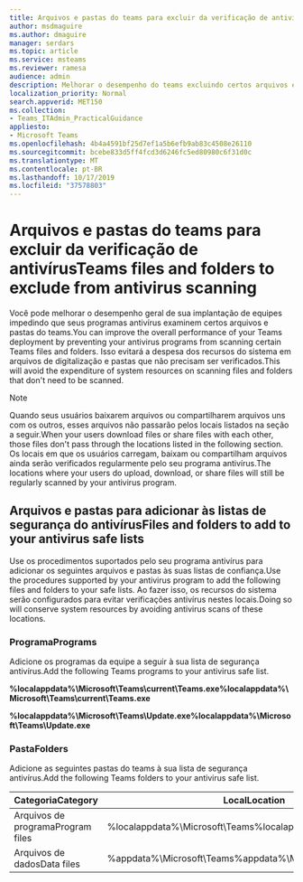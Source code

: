 ```yaml
---
title: Arquivos e pastas do teams para excluir da verificação de antivírus
author: msdmaguire
ms.author: dmaguire
manager: serdars
ms.topic: article
ms.service: msteams
ms.reviewer: ramesa
audience: admin
description: Melhorar o desempenho do teams excluindo certos arquivos e pastas de uma verificação antivírus normal.
localization_priority: Normal
search.appverid: MET150
ms.collection:
- Teams_ITAdmin_PracticalGuidance
appliesto:
- Microsoft Teams
ms.openlocfilehash: 4b4a4591bf25d7ef1a5b6efb9ab83c4508e26110
ms.sourcegitcommit: bcebe833d5ff4fcd3d6246fc5ed80980c6f31d0c
ms.translationtype: MT
ms.contentlocale: pt-BR
ms.lasthandoff: 10/17/2019
ms.locfileid: "37578803"
---
```

<a name="teams-files-and-folders-to-exclude-from-antivirus-scanning"></a><span data-ttu-id="3d75a-103">Arquivos e pastas do teams para excluir da verificação de antivírus</span><span class="sxs-lookup"><span data-stu-id="3d75a-103">Teams files and folders to exclude from antivirus scanning</span></span>
=================================

<span data-ttu-id="3d75a-104">Você pode melhorar o desempenho geral de sua implantação de equipes impedindo que seus programas antivírus examinem certos arquivos e pastas do teams.</span><span class="sxs-lookup"><span data-stu-id="3d75a-104">You can improve the overall performance of your Teams deployment by preventing your antivirus programs from scanning certain Teams files and folders.</span></span> <span data-ttu-id="3d75a-105">Isso evitará a despesa dos recursos do sistema em arquivos de digitalização e pastas que não precisam ser verificados.</span><span class="sxs-lookup"><span data-stu-id="3d75a-105">This will avoid the expenditure of system resources on scanning files and folders that don't need to be scanned.</span></span>

> [!NOTE]
> <span data-ttu-id="3d75a-106">Quando seus usuários baixarem arquivos ou compartilharem arquivos uns com os outros, esses arquivos não passarão pelos locais listados na seção a seguir.</span><span class="sxs-lookup"><span data-stu-id="3d75a-106">When your users download files or share files with each other, those files don't pass through the locations listed in the following section.</span></span> <span data-ttu-id="3d75a-107">Os locais em que os usuários carregam, baixam ou compartilham arquivos ainda serão verificados regularmente pelo seu programa antivírus.</span><span class="sxs-lookup"><span data-stu-id="3d75a-107">The locations where your users do upload, download, or share files will still be regularly scanned by your antivirus program.</span></span>

## <a name="files-and-folders-to-add-to-your-antivirus-safe-lists"></a><span data-ttu-id="3d75a-108">Arquivos e pastas para adicionar às listas de segurança do antivírus</span><span class="sxs-lookup"><span data-stu-id="3d75a-108">Files and folders to add to your antivirus safe lists</span></span>

<span data-ttu-id="3d75a-109">Use os procedimentos suportados pelo seu programa antivírus para adicionar os seguintes arquivos e pastas às suas listas de confiança.</span><span class="sxs-lookup"><span data-stu-id="3d75a-109">Use the procedures supported by your antivirus program to add the following files and folders to your safe lists.</span></span> <span data-ttu-id="3d75a-110">Ao fazer isso, os recursos do sistema serão configurados para evitar verificações antivírus nestes locais.</span><span class="sxs-lookup"><span data-stu-id="3d75a-110">Doing so will conserve system resources by avoiding antivirus scans of these locations.</span></span>

### <a name="programs"></a><span data-ttu-id="3d75a-111">Programa</span><span class="sxs-lookup"><span data-stu-id="3d75a-111">Programs</span></span>

<span data-ttu-id="3d75a-112">Adicione os programas da equipe a seguir à sua lista de segurança antivírus.</span><span class="sxs-lookup"><span data-stu-id="3d75a-112">Add the following Teams programs to your antivirus safe list.</span></span>

<span data-ttu-id="3d75a-113">**%localappdata%\Microsoft\Teams\current\Teams.exe**</span><span class="sxs-lookup"><span data-stu-id="3d75a-113">**%localappdata%\Microsoft\Teams\current\Teams.exe**</span></span>

<span data-ttu-id="3d75a-114">**%localappdata%\Microsoft\Teams\Update.exe**</span><span class="sxs-lookup"><span data-stu-id="3d75a-114">**%localappdata%\Microsoft\Teams\Update.exe**</span></span>

### <a name="folders"></a><span data-ttu-id="3d75a-115">Pasta</span><span class="sxs-lookup"><span data-stu-id="3d75a-115">Folders</span></span>

<span data-ttu-id="3d75a-116">Adicione as seguintes pastas do teams à sua lista de segurança antivírus.</span><span class="sxs-lookup"><span data-stu-id="3d75a-116">Add the following Teams folders to your antivirus safe list.</span></span>

|<span data-ttu-id="3d75a-117">Categoria</span><span class="sxs-lookup"><span data-stu-id="3d75a-117">Category</span></span>  |<span data-ttu-id="3d75a-118">Local</span><span class="sxs-lookup"><span data-stu-id="3d75a-118">Location</span></span>  |
|---------|---------|
|<span data-ttu-id="3d75a-119">Arquivos de programa</span><span class="sxs-lookup"><span data-stu-id="3d75a-119">Program files</span></span>  |<span data-ttu-id="3d75a-120">%localappdata%\Microsoft\Teams</span><span class="sxs-lookup"><span data-stu-id="3d75a-120">%localappdata%\Microsoft\Teams</span></span>|
|<span data-ttu-id="3d75a-121">Arquivos de dados</span><span class="sxs-lookup"><span data-stu-id="3d75a-121">Data files</span></span>     |<span data-ttu-id="3d75a-122">%appdata%\Microsoft\Teams</span><span class="sxs-lookup"><span data-stu-id="3d75a-122">%appdata%\Microsoft\Teams</span></span>\|